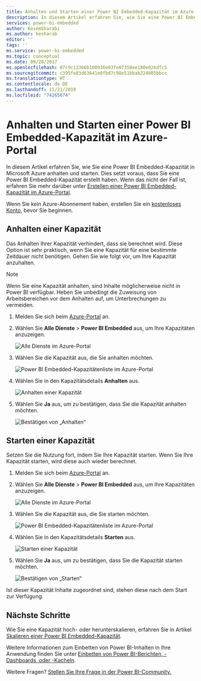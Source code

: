 ```yaml
---
title: Anhalten und Starten einer Power BI Embedded-Kapazität im Azure-Portal | Microsoft-Dokumentation
description: In diesem Artikel erfahren Sie, wie Sie eine Power BI Embedded-Kapazität in Microsoft Azure anhalten und starten.
services: power-bi-embedded
author: KesemSharabi
ms.author: kesharab
editor: ''
tags: ''
ms.service: power-bi-embedded
ms.topic: conceptual
ms.date: 09/28/2017
ms.openlocfilehash: 07c9c12366b100936e03fe07358ee180e026dfc5
ms.sourcegitcommit: c395fe83d63641e0fbd7c98e51bbab224805bbcc
ms.translationtype: HT
ms.contentlocale: de-DE
ms.lasthandoff: 11/21/2019
ms.locfileid: "74265674"
---
```

# <a name="pause-and-start-your-power-bi-embedded-capacity-in-the-azure-portal"></a>Anhalten und Starten einer Power BI Embedded-Kapazität im Azure-Portal

In diesem Artikel erfahren Sie, wie Sie eine Power BI Embedded-Kapazität in Microsoft Azure anhalten und starten. Dies setzt voraus, dass Sie eine Power BI Embedded-Kapazität erstellt haben. Wenn das nicht der Fall ist, erfahren Sie mehr darüber unter [Erstellen einer Power BI Embedded-Kapazität im Azure-Portal](azure-pbie-create-capacity.md).

Wenn Sie kein Azure-Abonnement haben, erstellen Sie ein [kostenloses Konto](https://azure.microsoft.com/free/), bevor Sie beginnen.

## <a name="pause-your-capacity"></a>Anhalten einer Kapazität

Das Anhalten Ihrer Kapazität verhindert, dass sie berechnet wird. Diese Option ist sehr praktisch, wenn Sie eine Kapazität für eine bestimmte Zeitdauer nicht benötigen. Gehen Sie wie folgt vor, um Ihre Kapazität anzuhalten.

> [!NOTE]
> Wenn Sie eine Kapazität anhalten, sind Inhalte möglicherweise nicht in Power BI verfügbar. Heben Sie unbedingt die Zuweisung von Arbeitsbereichen vor dem Anhalten auf, um Unterbrechungen zu vermeiden.

1. Melden Sie sich beim [Azure-Portal](https://portal.azure.com/) an.

2. Wählen Sie **Alle Dienste** > **Power BI Embedded** aus, um Ihre Kapazitäten anzuzeigen.

    ![Alle Dienste im Azure-Portal](media/azure-pbie-pause-start/azure-portal-more-services.png)

3. Wählen Sie die Kapazität aus, die Sie anhalten möchten.

    ![Power BI Embedded-Kapazitätenliste im Azure-Portal](media/azure-pbie-pause-start/azure-portal-capacity-list.png)

4. Wählen Sie in den Kapazitätsdetails **Anhalten** aus.

    ![Anhalten einer Kapazität](media/azure-pbie-pause-start/azure-portal-pause-capacity.png)

5. Wählen Sie **Ja** aus, um zu bestätigen, dass Sie die Kapazität anhalten möchten.

    ![Bestätigen von „Anhalten“](media/azure-pbie-pause-start/azure-portal-confirm-pause.png)

## <a name="start-your-capacity"></a>Starten einer Kapazität

Setzen Sie die Nutzung fort, indem Sie Ihre Kapazität starten. Wenn Sie Ihre Kapazität starten, wird diese auch wieder berechnet.

1. Melden Sie sich beim [Azure-Portal](https://portal.azure.com/) an.

2. Wählen Sie **Alle Dienste** > **Power BI Embedded** aus, um Ihre Kapazitäten anzuzeigen.

    ![Alle Dienste im Azure-Portal](media/azure-pbie-pause-start/azure-portal-more-services.png)

3. Wählen Sie die Kapazität aus, die Sie starten möchten.

    ![Power BI Embedded-Kapazitätenliste im Azure-Portal](media/azure-pbie-pause-start/azure-portal-capacity-list.png)

4. Wählen Sie in den Kapazitätsdetails **Starten** aus.

    ![Starten einer Kapazität](media/azure-pbie-pause-start/azure-portal-start-capacity.png)

5. Wählen Sie **Ja** aus, um zu bestätigen, dass Sie die Kapazität starten möchten.

    ![Bestätigen von „Starten“](media/azure-pbie-pause-start/azure-portal-confirm-start.png)

Ist dieser Kapazität Inhalte zugeordnet sind, stehen diese nach dem Start zur Verfügung.

## <a name="next-steps"></a>Nächste Schritte

Wie Sie eine Kapazität hoch- oder herunterskalieren, erfahren Sie in Artikel [Skalieren einer Power BI Embedded-Kapazität](azure-pbie-scale-capacity.md).

Weitere Informationen zum Einbetten von Power BI-Inhalten in Ihre Anwendung finden Sie unter [Einbetten von Power BI-Berichten, -Dashboards, oder -Kacheln](https://powerbi.microsoft.com/documentation/powerbi-developer-embedding-content/).

Weitere Fragen? [Stellen Sie Ihre Frage in der Power BI-Community.](https://community.powerbi.com/)